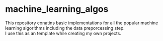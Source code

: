# machine_learning_algos
 This repository conatins basic implementations for all the popular machine learning algorithms including the data preporcessing step.  
 I use this as an template while creating my own projects.
